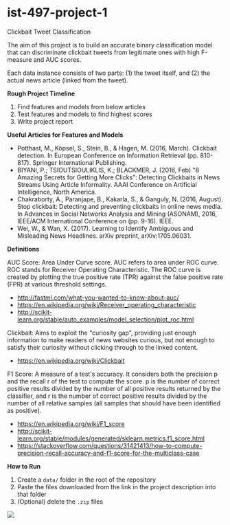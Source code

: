 # ist-497-project-1

Clickbait Tweet Classification

The aim of this project is to build an accurate binary classification model that can discriminate clickbait tweets from legitimate ones with high F-measure and AUC scores.

Each data instance consists of two parts: (1) the tweet itself, and (2) the actual news article (linked from the tweet).

**Rough Project Timeline**

1. Find features and models from below articles
2. Test features and models to find highest scores
3. Write project report

**Useful Articles for Features and Models**

- Potthast, M., Köpsel, S., Stein, B., & Hagen, M. (2016, March). Clickbait detection. In European Conference on Information Retrieval (pp. 810-817). Springer International Publishing.
- BIYANI, P.; TSIOUTSIOULIKLIS, K.; BLACKMER, J. (2016, Feb) "8 Amazing Secrets for Getting More Clicks": Detecting Clickbaits in News Streams Using Article Informality. AAAI Conference on Artificial Intelligence, North America.
- Chakraborty, A., Paranjape, B., Kakarla, S., & Ganguly, N. (2016, August). Stop clickbait: Detecting and preventing clickbaits in online news media. In Advances in Social Networks Analysis and Mining (ASONAM), 2016, IEEE/ACM International Conference on (pp. 9-16). IEEE.
- Wei, W., & Wan, X. (2017). Learning to Identify Ambiguous and Misleading News Headlines. arXiv preprint, arXiv:1705.06031.

**Definitions**

AUC Score: Area Under Curve score. AUC refers to area under ROC curve. ROC stands for Receiver Operating Characteristic. The ROC curve is created by plotting the true positive rate (TPR) against the false positive rate (FPR) at various threshold settings.

- http://fastml.com/what-you-wanted-to-know-about-auc/
- https://en.wikipedia.org/wiki/Receiver_operating_characteristic
- http://scikit-learn.org/stable/auto_examples/model_selection/plot_roc.html

Clickbait: Aims to exploit the "curiosity gap", providing just enough information to make readers of news websites curious, but not enough to satisfy their curiosity without clicking through to the linked content.

- https://en.wikipedia.org/wiki/Clickbait

F1 Score: A measure of a test's accuracy. It considers both the precision p and the recall r of the test to compute the score. p is the number of correct positive results divided by the number of all positive results returned by the classifier, and r is the number of correct positive results divided by the number of all relative samples (all samples that should have been identified as positive).

- https://en.wikipedia.org/wiki/F1_score
- http://scikit-learn.org/stable/modules/generated/sklearn.metrics.f1_score.html
- https://stackoverflow.com/questions/31421413/how-to-compute-precision-recall-accuracy-and-f1-score-for-the-multiclass-case

**How to Run**

1. Create a `data/` folder in the root of the repository
2. Paste the files downloaded from the link in the project description into that folder
3. (Optional) delete the `.zip` files

![](https://raw.githubusercontent.com/kas/ist-497-project-1/master/data.png)
